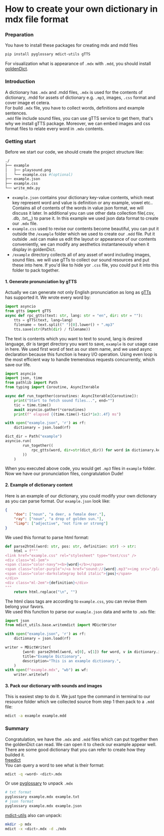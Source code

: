 # How to create your own dictionary in mdx file format

### Preparation
You have to install these packages for creating mdx and mdd files
```sh
pip install pyglossary mdict-utils gTTS 
```
For visualization what is appearance of `.mdx` with `.mdd`, you should install [goldenDict](https://github.com/goldendict/goldendict).
### Introduction
A dictionary has `.mdx` and .mdd files, `.mdx` is used for the contents of dictionary, .mdd for assets of dictionary e.g. `.mp3`, images, `.css` format and cover image et cetera.\
For build `.mdx` file, you have to collect words, definitions and example sentences.\
`.mdd` file include sound files, you can use gTTS service to get them, that's why we install gTTS package. Moreover, we can embed images and css format files to relate every word in `.mdx` contents.
### Getting start
Before we start our code, we should create the project structure like:
```sh
./
├── example
│   ├── playsound.png
│   └── example.css #(optional)
├── example.json
├── example.css
└── write_mdx.py
```
* `example.json` contains your dictionary key-value contents, which meat key represent word and value is definition or any example, vowel etc.. Contains all of contents of the words in value json format, we will discuss it later. In additional you can use other data collection file(.csv, .db, .txt[...](https://github.com/ilius/pyglossary?tab=readme-ov-file)) to parse it. In this example we used json data format to create our `.mdx` file.
* `example.css` used to revise our contents become beautiful, you can put it outside the `/example` folder which we used to create our `.mdd` file. Put it outside `.mdd` can make us edit the layout or appearance of our contents conveniently, we can modify any aesthetics instantaneously when it display in goldenDict.
* `/example` directory collects all of any asset of word including images, sound files. we will use gTTs to collect our sound resources and put these into here. If you'd like to hide yor `.css` file, you could put it into this folder to pack together.

#### 1. Generate pronunciation by gTTS
Actually we can generate not only English pronunciation as long as [gTTs](https://gtts.readthedocs.io/en/latest/) has supported it. We wrote every word by:
```py
import asyncio
from gtts import gTTS
async def rpc_gtts(text: str, lang: str = "en", dir: str = ""):
    tts = gTTS(text, lang=lang)
    filename = text.split(" ")[0].lower() + ".mp3"
    tts.save(str(Path(dir) / filename))
```
The text is contents which you want to text to sound, lang is desired language, dir is target directory you want to save, `example` is our usage case in here. We used first word of text as our stem name, and we used async declaration because this function is heavy I/O operation. Using even loop is the most efficient way to handle tremendous requests concurrently, which save our life.
```py
import asyncio
import json, time
from pathlib import Path
from typing import Coroutine, AsyncIterable

async def run_together(coroutines: AsyncIterable[Coroutine]):
    print("Start to fetch sound files...", end="")
    tic = time.time()
    await asyncio.gather(*coroutines)
    print(f" elapsed {(time.time()-tic)*1e3:.4f} ms")

with open("example.json", 'r') as rf:
    dictionary = json.load(rf)

dict_dir = Path("example")
asyncio.run(
        run_together((
            rpc_gtts(word, dir=str(dict_dir)) for word in dictionary.keys() if not (dict_dir / f"{word}.mp3").exists()
        ))
    )
```
When you executed above code, you would get `.mp3` files in `example` folder. Now we have our pronunciation files, congratulation Dude!

#### 2. Example of dictionary content
Here is an example of our dictionary, you could modify your own dictionary as you can parse format. Our `example.json` look like:
```json
{
    "doe": ["noun", "a deer, a female deer."],
    "ray": ["noun", "a drop of golden sun."],
    "limp": ["adjective", "not firm or strong"]
}
```
We used this format to parse html format:
```py
def parse2html(word: str, pos: str, definition: str) -> str:
    html = f"""
<link href="example.css" rel="stylesheet" type="text/css" />
<div class="ml-1em">
<span class="color-navy"><b>{word}</b></span>
<span class="color-purple">/<a href="sound://{word}.mp3"><img src="/playsound.png"></a> lɪmp/ </span>
<span class="color-darkslategray bold italic">{pos}</span>
</div>
<div class="ml-2em">{definition}</div>
"""
    return html.replace("\n", "")
```
The html class tags are according to `example.css`, you can revise them belong your favors.\
We used this function to parse our `example.json` data and write to `.mdx` file:
```py
import json
from mdict_utils.base.writemdict import MDictWriter

with open("example.json", 'r') as rf:
    dictionary = json.load(rf)

writer = MDictWriter(
        {word: parse2html(word, v[0], v[1]) for word, v in dictionary.items()},
        title="Example Dictionary",
        description="This is an example dictionary.",
    )
with open(f"example.mdx", "wb") as wf:
    writer.write(wf)
``` 
#### 3. Pack our dictionary with sounds and images
This is easiest step to do it. We just type the command in terminal to our resource folder which we collected source from step 1 then pack to a `.mdd` file:
```sh
mdict -a example example.mdd
```

### Summary
Congratulation, we have the `.mdx` and `.mdd` files which can put together then the goldenDict can read. We can open it to check our example appear well.\
There are some good dictionary that you can refer to create how they builded it.\
[freedict](https://downloads.freemdict.com/%E5%B0%9A%E6%9C%AA%E6%95%B4%E7%90%86/%E9%9B%86%E5%90%88/)\
You can query a word to see what is their format:
```sh
mdict -q <word> <dict>.mdx
```
Or use [pyglossary](https://github.com/ilius/pyglossary?tab=readme-ov-file) to unpack `.mdx`
```sh
# txt format
pyglossary example.mdx example.txt
# json format
pyglossary example.mdx example.json
```
[mdict-utils](https://github.com/liuyug/mdict-utils) also can unpack:
```sh
mkdir -p mdx
mdict -x <dict>.mdx -d ./mdx
```


